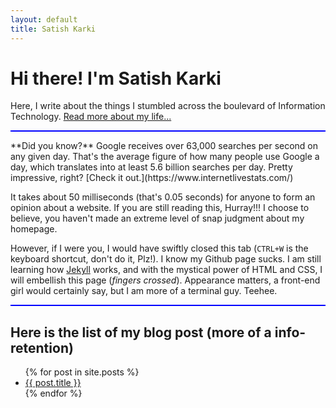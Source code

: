 ```yaml
---
layout: default
title: Satish Karki
---
```

<div class="blurb">
	<h1>Hi there! I'm Satish Karki</h1>
	<p>Here, I write about the things I stumbled across the boulevard of Information Technology. <a href="/about">Read more about my life...</a></p>
</div><!-- /.blurb -->
<hr style="height:2px;border-width:0;color:blue;background-color:blue">
**Did you know?** Google receives over 63,000 searches per second on any given day. That's the average figure of how many people use Google a day, which translates into at least 5.6 billion searches per day. Pretty impressive, right? [Check it out.](https://www.internetlivestats.com/)

It takes about 50 milliseconds (that's 0.05 seconds) for anyone to form an opinion about a website. If you are still reading this, Hurray!!! I choose to believe, you haven't made an extreme level of snap judgment about my homepage. 

However, if I were you, I would have swiftly closed this tab (`CTRL+W` is the keyboard shortcut, don't do it, Plz!). I know my Github page sucks. I am still learning how [Jekyll](https://jekyllrb.com/) works, and with the mystical power of HTML and CSS, I will embellish this page (*fingers crossed*). Appearance matters, a front-end girl would certainly say, but I am more of a terminal guy. Teehee. 
 
<hr style="height:2px;border-width:0;color:blue;background-color:blue">
<h2>Here is the list of my blog post (more of a info-retention)</h2>
<ul>
	{% for post in site.posts %}
	  <li>
		<a href="{{ post.url }}">{{ post.title }}</a>
	  </li>
	{% endfor %}
  </ul>

